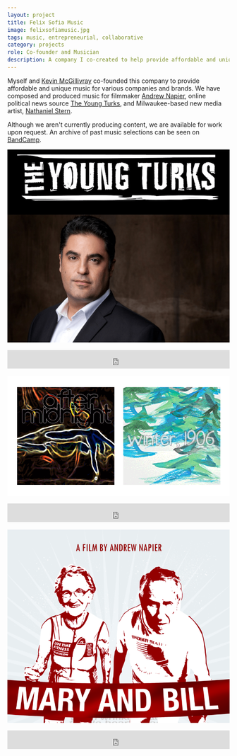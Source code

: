 ```yaml
---
layout: project
title: Felix Sofia Music
image: felixsofiamusic.jpg
tags: music, entrepreneurial, collaborative
category: projects
role: Co-founder and Musician
description: A company I co-created to help provide affordable and unique music for companies and brands.
---
```


Myself and [Kevin McGillivray](http://www.kevinmcgillivray.net "Kevin McGillivray") co-founded this company to provide affordable and unique music for various companies and brands. We have composed and produced music for filmmaker [Andrew Napier](http://www.imdb.com/name/nm3598310/ "Andrew Napier IMDB"), online political news source [The Young Turks](http://www.tytnetwork.com "The Young Turks"), and Milwaukee-based new media artist, [Nathaniel Stern](http://nathanielstern.com "Nathaniel Stern").

Although we aren't currently producing content, we are available for work upon request. An archive of past music selections can be seen on [BandCamp](http://felixsofia.bandcamp.com "BandCamp").

![Felix Sofia Music 02](/img/felixsofiamusic_image02.png)

<iframe style="border: 0; width: 100%; height: 42px;" src="http://bandcamp.com/EmbeddedPlayer/album=986246361/size=small/bgcol=ffffff/linkcol=0687f5/artwork=none/transparent=true/" seamless><a href="http://felixsofia.bandcamp.com/album/selections-from-the-young-turks">Selections from The Young Turks by Felix Sofia Music</a></iframe>

![Felix Sofia Music 03](/img/felixsofiamusic_image03.png)

<iframe style="border: 0; width: 100%; height: 42px;" src="http://bandcamp.com/EmbeddedPlayer/album=1791734586/size=small/bgcol=ffffff/linkcol=0687f5/artwork=none/transparent=true/" seamless><a href="http://felixsofia.bandcamp.com/album/winter-1906">Winter, 1906 by Felix Sofia Music</a></iframe>

![Felix Sofia Music 01](/img/felixsofiamusic_image01.png)

<iframe style="border: 0; width: 100%; height: 42px;" src="http://bandcamp.com/EmbeddedPlayer/album=2784637052/size=small/bgcol=ffffff/linkcol=0687f5/artwork=none/transparent=true/" seamless><a href="http://felixsofia.bandcamp.com/album/music-from-mary-and-bill">Music from Mary and Bill by Felix Sofia Music</a></iframe>